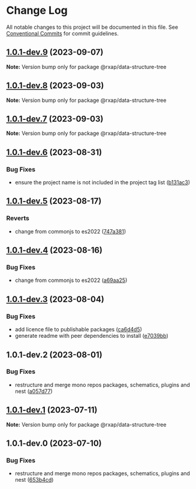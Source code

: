 # Change Log

All notable changes to this project will be documented in this file.
See [Conventional Commits](https://conventionalcommits.org) for commit guidelines.

## [1.0.1-dev.9](https://gitlab.com/rxap/packages/compare/@rxap/data-structure-tree@1.0.1-dev.8...@rxap/data-structure-tree@1.0.1-dev.9) (2023-09-07)

**Note:** Version bump only for package @rxap/data-structure-tree

## [1.0.1-dev.8](https://gitlab.com/rxap/packages/compare/@rxap/data-structure-tree@1.0.1-dev.7...@rxap/data-structure-tree@1.0.1-dev.8) (2023-09-03)

**Note:** Version bump only for package @rxap/data-structure-tree

## [1.0.1-dev.7](https://gitlab.com/rxap/packages/compare/@rxap/data-structure-tree@1.0.1-dev.6...@rxap/data-structure-tree@1.0.1-dev.7) (2023-09-03)

**Note:** Version bump only for package @rxap/data-structure-tree

## [1.0.1-dev.6](https://gitlab.com/rxap/packages/compare/@rxap/data-structure-tree@1.0.1-dev.5...@rxap/data-structure-tree@1.0.1-dev.6) (2023-08-31)

### Bug Fixes

- ensure the project name is not included in the project tag list ([b131ac3](https://gitlab.com/rxap/packages/commit/b131ac3bd92b3b8799d62f15bbd30a1997d7c753))

## [1.0.1-dev.5](https://gitlab.com/rxap/packages/compare/@rxap/data-structure-tree@1.0.1-dev.4...@rxap/data-structure-tree@1.0.1-dev.5) (2023-08-17)

### Reverts

- change from commonjs to es2022 ([747a381](https://gitlab.com/rxap/packages/commit/747a381a090f0a276cf363da61bb19ed0c9cb5b7))

## [1.0.1-dev.4](https://gitlab.com/rxap/packages/compare/@rxap/data-structure-tree@1.0.1-dev.3...@rxap/data-structure-tree@1.0.1-dev.4) (2023-08-16)

### Bug Fixes

- change from commonjs to es2022 ([a69aa25](https://gitlab.com/rxap/packages/commit/a69aa25b9824b94613392b3ea42fba18e5eb1168))

## [1.0.1-dev.3](https://gitlab.com/rxap/packages/compare/@rxap/data-structure-tree@1.0.1-dev.2...@rxap/data-structure-tree@1.0.1-dev.3) (2023-08-04)

### Bug Fixes

- add licence file to publishable packages ([ca6d4d5](https://gitlab.com/rxap/packages/commit/ca6d4d509a743b89bad5ed7ae935d3007231705a))
- generate readme with peer dependencies to install ([e7039bb](https://gitlab.com/rxap/packages/commit/e7039bb5e86ffeadfe7cc92d5fc71d32f8efb4fb))

## 1.0.1-dev.2 (2023-08-01)

### Bug Fixes

- restructure and merge mono repos packages, schematics, plugins and nest ([a057d77](https://gitlab.com/rxap/packages/commit/a057d77ca2acf9426a03a497da8532f8a2fe2c86))

## [1.0.1-dev.1](https://gitlab.com/rxap/packages/compare/@rxap/data-structure-tree@1.0.1-dev.0...@rxap/data-structure-tree@1.0.1-dev.1) (2023-07-11)

**Note:** Version bump only for package @rxap/data-structure-tree

## 1.0.1-dev.0 (2023-07-10)

### Bug Fixes

- restructure and merge mono repos packages, schematics, plugins and nest ([653b4cd](https://gitlab.com/rxap/packages/commit/653b4cd39fc92d322df9b3959651fea0aa6079da))
